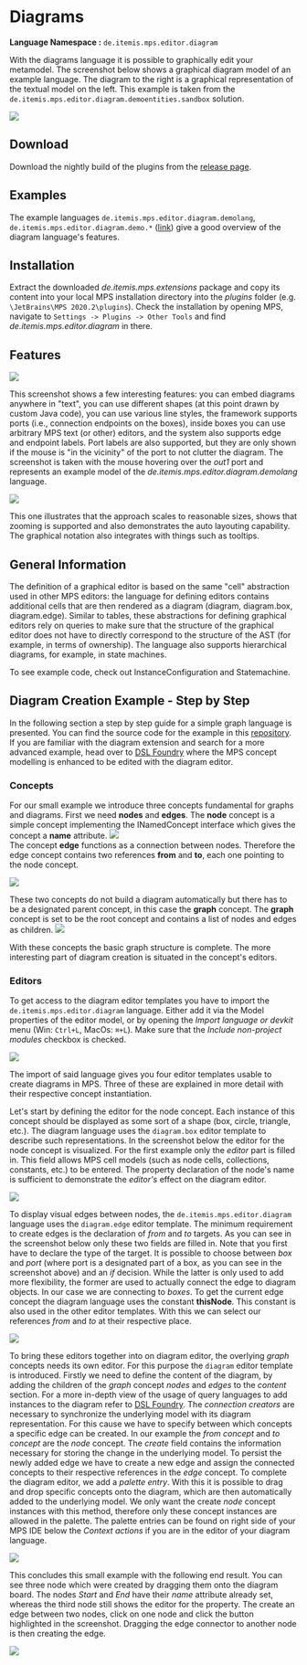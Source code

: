 # Diagrams

**Language Namespace :** `de.itemis.mps.editor.diagram`

With the diagrams language it is possible to graphically edit your metamodel. The screenshot below shows a graphical diagram model of an example language. The diagram to the right is a graphical representation of the textual model on the left. This example is taken from the ``de.itemis.mps.editor.diagram.demoentities.sandbox`` solution.  

![](/diagrams/diagrams-comparison.png)

## Download
Download the nightly build of the plugins from the [release page](https://github.com/JetBrains/MPS-extensions/releases).

## Examples
The example languages ``de.itemis.mps.editor.diagram.demolang``, ``de.itemis.mps.editor.diagram.demo.*`` ([link](https://github.com/JetBrains/MPS-extensions/tree/master/code/diagram/languages)) give a good overview of the diagram language's features.

## Installation
Extract the downloaded *de.itemis.mps.extensions* package and copy its content into your local MPS installation directory into the *plugins* folder (e.g. ``\JetBrains\MPS 2020.2\plugins``). Check the installation by opening MPS, navigate to ``Settings -> Plugins -> Other Tools`` and find *de.itemis.mps.editor.diagram* in there.

## Features
![](/diagrams/diagrams-features.png)

This screenshot shows a few interesting features: you can embed diagrams anywhere in "text", you can use different shapes (at this point drawn by custom Java code), you can use various line styles, the framework supports ports (i.e., connection endpoints on the boxes), inside boxes you can use arbitrary MPS text (or other) editors, and the system also supports edge and endpoint labels. Port labels are also supported, but they are only shown if the mouse is "in the vicinity" of the port to not clutter the diagram. The screenshot is taken with the mouse hovering over the *out1* port and represents an example model of the *de.itemis.mps.editor.diagram.demolang* language.

![](/diagrams/diagrams-long-example.png)

This one illustrates that the approach scales to reasonable sizes, shows that zooming is supported and also demonstrates the auto layouting capability. The graphical notation also integrates with things such as tooltips. 

## General Information
The definition of a graphical editor is based on the same "cell" abstraction used in other MPS editors: the language for defining editors contains additional cells that are then rendered as a diagram (diagram, diagram.box, diagram.edge). Similar to tables, these abstractions for defining graphical editors rely on queries to make sure that the structure of the graphical editor does not have to directly correspond to the structure of the AST (for example, in terms of ownership). The language also supports hierarchical diagrams, for example, in state machines.

To see example code, check out InstanceConfiguration and Statemachine.

## Diagram Creation Example - Step by Step
In the following section a step by step guide for a simple graph language is presented. You can find the source code for the example in this [repository](https://github.com/tillschallau/mps-diagrams). If you are familiar with the diagram extension and search for a more advanced example, head over to [DSL Foundry](http://dslfoundry.com/using-the-diagram-editor-and-querylist-lets-build-a-graphical-structure-editor-for-mps/) where the MPS concept modelling is enhanced to be edited with the diagram editor. 

### Concepts
For our small example we introduce three concepts fundamental for graphs and diagrams. First we need **nodes** and **edges**. 
The **node** concept is a simple concept implementing the INamedConcept interface which gives the concept a **name** attribute. 
![](/diagrams/diagrams-node.png)  
The concept **edge** functions as a connection between nodes. Therefore the edge concept contains two references **from** and **to**, each one pointing to the node concept.

![](/diagrams/diagrams-edge.png)

These two concepts do not build a diagram automatically but there has to be a designated parent concept, in this case the **graph** concept. The **graph** concept is set to be the root concept and contains a list of nodes and edges as children.
![](/diagrams/diagrams-graph.png)

With these concepts the basic graph structure is complete. The more interesting part of diagram creation is situated in the concept's editors.

### Editors
To get access to the diagram editor templates you have to import the ``de.itemis.mps.editor.diagram`` language. Either add it via the Model properties of the editor model, or by opening the *Import language or devkit* menu (Win: ``Ctrl+L``, MacOs: ``⌘+L``). Make sure that the *Include non-project modules* checkbox is checked.

![](/diagrams/diagrams-import-language.png)

The import of said language gives you four editor templates usable to create diagrams in MPS. Three of these are explained in more detail with their respective concept instantiation.

Let's start by defining the editor for the node concept. Each instance of this concept should be displayed as some sort of a shape (box, circle, triangle, etc.). The diagram language uses the ``diagram.box`` editor template to describe such representations. In the screenshot below the editor for the node concept is visualized. For the first example only the *editor* part is filled in. This field allows MPS cell models (such as node cells, collections, constants, etc.) to be entered. The property declaration of the node's name is sufficient to demonstrate the *editor's* effect on the diagram editor.

![](/diagrams/diagrams-editor-node.png)

To display visual edges between nodes, the ``de.itemis.mps.editor.diagram`` language uses the ``diagram.edge`` editor template. The minimum requirement to create edges is the declaration of *from* and *to* targets. As you can see in the screenshot below only these two fields are filled in. Note that you first have to declare the type of the target. It is possible to choose between *box* and *port* (where port is a designated part of a box, as you can see in the screenshot above) and an *if* decision. While the latter is only used to add more flexibility, the former are used to actually connect the edge to diagram objects. In our case we are connecting to *boxes*. To get the current edge concept the diagram language uses the constant **thisNode**. This constant is also used in the other editor templates. With this we can select our references *from* and *to* at their respective place.

![](/diagrams/diagrams-editor-edge.png)

To bring these editors together into on diagram editor, the overlying *graph* concepts needs its own editor.
For this purpose the ``diagram`` editor template is introduced. Firstly we need to define the content of the diagram, by adding the children of the *graph* concept *nodes* and *edges* to the *content* section. For a more in-depth view of the usage of query languages to add instances to the diagram refer to [DSL Foundry](http://dslfoundry.com/using-the-diagram-editor-and-querylist-lets-build-a-graphical-structure-editor-for-mps/). The *connection creators* are necessary to synchronize the underlying model with its diagram representation. For this cause we have to specify between which concepts a specific edge can be created. In our example the *from concept* and *to concept* are the *node* concept. The *create* field contains the information necessary for storing the change in the underlying model. To persist the newly added edge we have to create a new edge and assign the connected concepts to their respective references in the *edge* concept. To complete the diagram editor, we add a *palette entry*. With this it is possible to drag and drop specific concepts onto the diagram, which are then automatically added to the underlying model. We only want the create *node* concept instances with this method, therefore only these concept instances are allowed in the palette. The palette entries can be found on right side of your MPS IDE below the *Context actions* if you are in the editor of your diagram language.


![](/diagrams/diagrams-editor-graph.png)

This concludes this small example with the following end result. You can see three node which were created by dragging them onto the diagram board. The nodes *Start* and *End* have their *name* attribute already set, whereas the third node still shows the editor for the property. The create an edge between two nodes, click on one node and click the button highlighted in the screenshot. Dragging the edge connector to another node is then creating the edge.

![](/diagrams/diagrams-sandbox-graph.png)